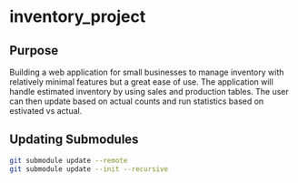 # inventory_project

## Purpose

Building a web application for small businesses to manage inventory with relatively minimal features
but a great ease of use. The application will handle estimated inventory by using sales and production
tables. The user can then update based on actual counts and run statistics based on estivated vs actual.

## Updating Submodules

```bash
git submodule update --remote
git submodule update --init --recursive
```

